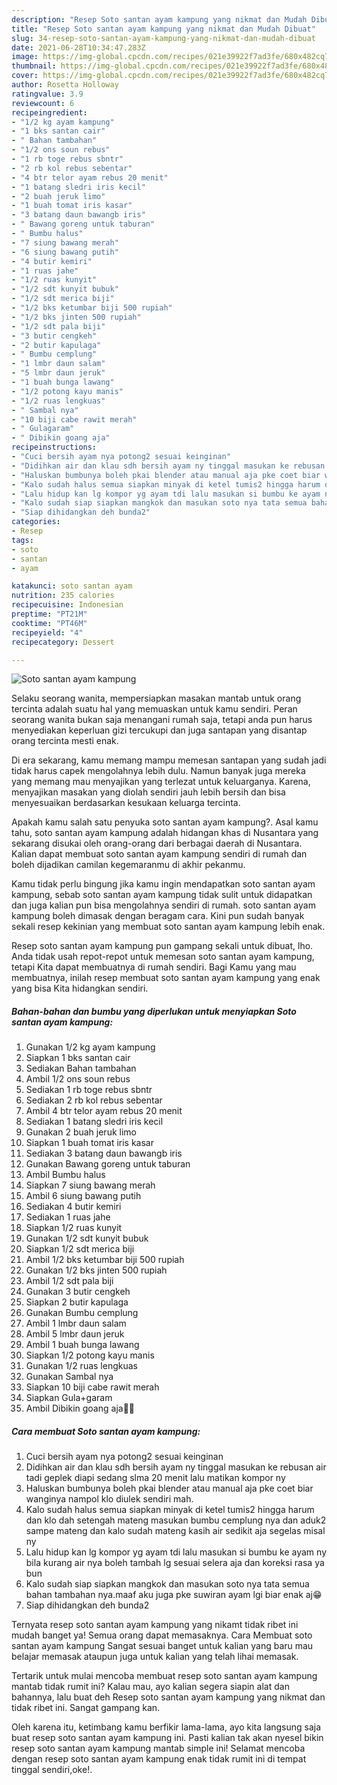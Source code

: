 ```yaml
---
description: "Resep Soto santan ayam kampung yang nikmat dan Mudah Dibuat"
title: "Resep Soto santan ayam kampung yang nikmat dan Mudah Dibuat"
slug: 34-resep-soto-santan-ayam-kampung-yang-nikmat-dan-mudah-dibuat
date: 2021-06-28T10:34:47.283Z
image: https://img-global.cpcdn.com/recipes/021e39922f7ad3fe/680x482cq70/soto-santan-ayam-kampung-foto-resep-utama.jpg
thumbnail: https://img-global.cpcdn.com/recipes/021e39922f7ad3fe/680x482cq70/soto-santan-ayam-kampung-foto-resep-utama.jpg
cover: https://img-global.cpcdn.com/recipes/021e39922f7ad3fe/680x482cq70/soto-santan-ayam-kampung-foto-resep-utama.jpg
author: Rosetta Holloway
ratingvalue: 3.9
reviewcount: 6
recipeingredient:
- "1/2 kg ayam kampung"
- "1 bks santan cair"
- " Bahan tambahan"
- "1/2 ons soun rebus"
- "1 rb toge rebus sbntr"
- "2 rb kol rebus sebentar"
- "4 btr telor ayam rebus 20 menit"
- "1 batang sledri iris kecil"
- "2 buah jeruk limo"
- "1 buah tomat iris kasar"
- "3 batang daun bawangb iris"
- " Bawang goreng untuk taburan"
- " Bumbu halus"
- "7 siung bawang merah"
- "6 siung bawang putih"
- "4 butir kemiri"
- "1 ruas jahe"
- "1/2 ruas kunyit"
- "1/2 sdt kunyit bubuk"
- "1/2 sdt merica biji"
- "1/2 bks ketumbar biji 500 rupiah"
- "1/2 bks jinten 500 rupiah"
- "1/2 sdt pala biji"
- "3 butir cengkeh"
- "2 butir kapulaga"
- " Bumbu cemplung"
- "1 lmbr daun salam"
- "5 lmbr daun jeruk"
- "1 buah bunga lawang"
- "1/2 potong kayu manis"
- "1/2 ruas lengkuas"
- " Sambal nya"
- "10 biji cabe rawit merah"
- " Gulagaram"
- " Dibikin goang aja"
recipeinstructions:
- "Cuci bersih ayam nya potong2 sesuai keinginan"
- "Didihkan air dan klau sdh bersih ayam ny tinggal masukan ke rebusan air tadi geplek diapi sedang slma 20 menit lalu matikan kompor ny"
- "Haluskan bumbunya boleh pkai blender atau manual aja pke coet biar wanginya nampol klo diulek sendiri mah."
- "Kalo sudah halus semua siapkan minyak di ketel tumis2 hingga harum dan klo dah setengah mateng masukan bumbu cemplung nya dan aduk2 sampe mateng dan kalo sudah mateng kasih air sedikit aja segelas misal ny"
- "Lalu hidup kan lg kompor yg ayam tdi lalu masukan si bumbu ke ayam ny bila kurang air nya boleh tambah lg sesuai selera aja dan koreksi rasa ya bun"
- "Kalo sudah siap siapkan mangkok dan masukan soto nya tata semua bahan tambahan nya.maaf aku juga pke suwiran ayam lgi biar enak aj😁"
- "Siap dihidangkan deh bunda2"
categories:
- Resep
tags:
- soto
- santan
- ayam

katakunci: soto santan ayam 
nutrition: 235 calories
recipecuisine: Indonesian
preptime: "PT21M"
cooktime: "PT46M"
recipeyield: "4"
recipecategory: Dessert

---
```



![Soto santan ayam kampung](https://img-global.cpcdn.com/recipes/021e39922f7ad3fe/680x482cq70/soto-santan-ayam-kampung-foto-resep-utama.jpg)

Selaku seorang wanita, mempersiapkan masakan mantab untuk orang tercinta adalah suatu hal yang memuaskan untuk kamu sendiri. Peran seorang  wanita bukan saja menangani rumah saja, tetapi anda pun harus menyediakan keperluan gizi tercukupi dan juga santapan yang disantap orang tercinta mesti enak.

Di era  sekarang, kamu memang mampu memesan santapan yang sudah jadi tidak harus capek mengolahnya lebih dulu. Namun banyak juga mereka yang memang mau menyajikan yang terlezat untuk keluarganya. Karena, menyajikan masakan yang diolah sendiri jauh lebih bersih dan bisa menyesuaikan berdasarkan kesukaan keluarga tercinta. 



Apakah kamu salah satu penyuka soto santan ayam kampung?. Asal kamu tahu, soto santan ayam kampung adalah hidangan khas di Nusantara yang sekarang disukai oleh orang-orang dari berbagai daerah di Nusantara. Kalian dapat membuat soto santan ayam kampung sendiri di rumah dan boleh dijadikan camilan kegemaranmu di akhir pekanmu.

Kamu tidak perlu bingung jika kamu ingin mendapatkan soto santan ayam kampung, sebab soto santan ayam kampung tidak sulit untuk didapatkan dan juga kalian pun bisa mengolahnya sendiri di rumah. soto santan ayam kampung boleh dimasak dengan beragam cara. Kini pun sudah banyak sekali resep kekinian yang membuat soto santan ayam kampung lebih enak.

Resep soto santan ayam kampung pun gampang sekali untuk dibuat, lho. Anda tidak usah repot-repot untuk memesan soto santan ayam kampung, tetapi Kita dapat membuatnya di rumah sendiri. Bagi Kamu yang mau membuatnya, inilah resep membuat soto santan ayam kampung yang enak yang bisa Kita hidangkan sendiri.

<!--inarticleads1-->

##### Bahan-bahan dan bumbu yang diperlukan untuk menyiapkan Soto santan ayam kampung:

1. Gunakan 1/2 kg ayam kampung
1. Siapkan 1 bks santan cair
1. Sediakan  Bahan tambahan
1. Ambil 1/2 ons soun rebus
1. Sediakan 1 rb toge rebus sbntr
1. Sediakan 2 rb kol rebus sebentar
1. Ambil 4 btr telor ayam rebus 20 menit
1. Sediakan 1 batang sledri iris kecil
1. Gunakan 2 buah jeruk limo
1. Siapkan 1 buah tomat iris kasar
1. Sediakan 3 batang daun bawangb iris
1. Gunakan  Bawang goreng untuk taburan
1. Ambil  Bumbu halus
1. Siapkan 7 siung bawang merah
1. Ambil 6 siung bawang putih
1. Sediakan 4 butir kemiri
1. Sediakan 1 ruas jahe
1. Siapkan 1/2 ruas kunyit
1. Gunakan 1/2 sdt kunyit bubuk
1. Siapkan 1/2 sdt merica biji
1. Ambil 1/2 bks ketumbar biji 500 rupiah
1. Gunakan 1/2 bks jinten 500 rupiah
1. Ambil 1/2 sdt pala biji
1. Gunakan 3 butir cengkeh
1. Siapkan 2 butir kapulaga
1. Gunakan  Bumbu cemplung
1. Ambil 1 lmbr daun salam
1. Ambil 5 lmbr daun jeruk
1. Ambil 1 buah bunga lawang
1. Siapkan 1/2 potong kayu manis
1. Gunakan 1/2 ruas lengkuas
1. Gunakan  Sambal nya
1. Siapkan 10 biji cabe rawit merah
1. Siapkan  Gula+garam
1. Ambil  Dibikin goang aja👍🏻




<!--inarticleads2-->

##### Cara membuat Soto santan ayam kampung:

1. Cuci bersih ayam nya potong2 sesuai keinginan
1. Didihkan air dan klau sdh bersih ayam ny tinggal masukan ke rebusan air tadi geplek diapi sedang slma 20 menit lalu matikan kompor ny
1. Haluskan bumbunya boleh pkai blender atau manual aja pke coet biar wanginya nampol klo diulek sendiri mah.
1. Kalo sudah halus semua siapkan minyak di ketel tumis2 hingga harum dan klo dah setengah mateng masukan bumbu cemplung nya dan aduk2 sampe mateng dan kalo sudah mateng kasih air sedikit aja segelas misal ny
1. Lalu hidup kan lg kompor yg ayam tdi lalu masukan si bumbu ke ayam ny bila kurang air nya boleh tambah lg sesuai selera aja dan koreksi rasa ya bun
1. Kalo sudah siap siapkan mangkok dan masukan soto nya tata semua bahan tambahan nya.maaf aku juga pke suwiran ayam lgi biar enak aj😁
1. Siap dihidangkan deh bunda2




Ternyata resep soto santan ayam kampung yang nikamt tidak ribet ini mudah banget ya! Semua orang dapat memasaknya. Cara Membuat soto santan ayam kampung Sangat sesuai banget untuk kalian yang baru mau belajar memasak ataupun juga untuk kalian yang telah lihai memasak.

Tertarik untuk mulai mencoba membuat resep soto santan ayam kampung mantab tidak rumit ini? Kalau mau, ayo kalian segera siapin alat dan bahannya, lalu buat deh Resep soto santan ayam kampung yang nikmat dan tidak ribet ini. Sangat gampang kan. 

Oleh karena itu, ketimbang kamu berfikir lama-lama, ayo kita langsung saja buat resep soto santan ayam kampung ini. Pasti kalian tak akan nyesel bikin resep soto santan ayam kampung mantab simple ini! Selamat mencoba dengan resep soto santan ayam kampung enak tidak rumit ini di tempat tinggal sendiri,oke!.


